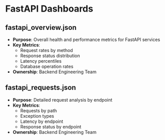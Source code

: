 # FastAPI Dashboards

## fastapi_overview.json
- **Purpose**: Overall health and performance metrics for FastAPI services
- **Key Metrics**:
  - Request rates by method
  - Response status distribution
  - Latency percentiles
  - Database operation rates
- **Ownership**: Backend Engineering Team

## fastapi_requests.json
- **Purpose**: Detailed request analysis by endpoint
- **Key Metrics**:
  - Requests by path
  - Exception types
  - Latency by endpoint
  - Response status by endpoint
- **Ownership**: Backend Engineering Team
